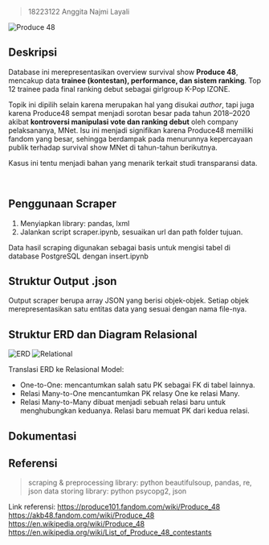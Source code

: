 > 18223122 Anggita Najmi Layali

![Produce 48](https://img.kpopn.com/produce-48.jpg)

## Deskripsi
Database ini merepresentasikan overview survival show **Produce 48**, mencakup data **trainee (kontestan), performance, dan sistem ranking**. Top 12 trainee pada final ranking debut sebagai girlgroup K-Pop IZONE. 

Topik ini dipilih selain karena merupakan hal yang disukai *author*, tapi juga karena Produce48 sempat menjadi sorotan besar pada tahun 2018–2020 akibat **kontroversi manipulasi vote dan ranking debut** oleh company pelaksananya, MNet. Isu ini menjadi signifikan karena Produce48 memiliki fandom yang besar, sehingga berdampak pada menurunnya kepercayaan publik terhadap survival show MNet di tahun-tahun berikutnya.

Kasus ini tentu menjadi bahan yang menarik terkait studi transparansi data. 

<br>

## Penggunaan Scraper
1. Menyiapkan library: pandas, lxml
2. Jalankan script scraper.ipynb, sesuaikan url dan path folder tujuan.

Data hasil scraping digunakan sebagai basis untuk mengisi tabel di database PostgreSQL dengan insert.ipynb

## Struktur Output .json
Output scraper berupa array JSON yang berisi objek-objek. Setiap objek merepresentasikan satu entitas data yang sesuai dengan nama file-nya.

## Struktur ERD dan Diagram Relasional
![ERD](https://github.com/gitaa001/TUGAS_SELEKSI_1_18223122/blob/main/Data%20Storing/design/Seleksi_basdat-ERD.png)
![Relational](https://github.com/gitaa001/TUGAS_SELEKSI_1_18223122/blob/main/Data%20Storing/design/Seleksi_Basdat-Relasional%20Diagram.drawio.png)

Translasi ERD ke Relasional Model:
- One-to-One: mencantumkan salah satu PK sebagai FK di tabel lainnya.
- Relasi Many-to-One mencantumkan PK relasy One ke relasi Many.
- Relasi Many-to-Many dibuat menjadi sebuah relasi baru untuk menghubungkan keduanya. Relasi baru memuat PK dari kedua relasi.

## Dokumentasi

## Referensi
> scraping & preprocessing library: python beautifulsoup, pandas, re, json
> data storing library: python psycopg2, json

Link referensi:
https://produce101.fandom.com/wiki/Produce_48
https://akb48.fandom.com/wiki/Produce_48
https://en.wikipedia.org/wiki/Produce_48
https://en.wikipedia.org/wiki/List_of_Produce_48_contestants 





